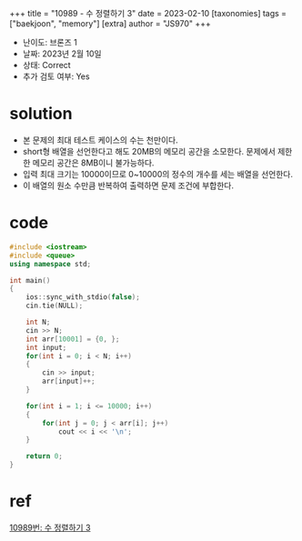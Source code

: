 +++
title = "10989 - 수 정렬하기 3"
date = 2023-02-10
[taxonomies]
tags = ["baekjoon", "memory"]
[extra]
author = "JS970"
+++

- 난이도: 브론즈 1
- 날짜: 2023년 2월 10일
- 상태: Correct
- 추가 검토 여부: Yes

# solution

- 본 문제의 최대 테스트 케이스의 수는 천만이다.
- short형 배열을 선언한다고 해도 20MB의 메모리 공간을 소모한다. 문제에서 제한한 메모리 공간은 8MB이니 불가능하다.
- 입력 최대 크기는 10000이므로 0~10000의 정수의 개수를 세는 배열을 선언한다.
- 이 배열의 원소 수만큼 반복하여 출력하면 문제 조건에 부합한다.

# code

```cpp
#include <iostream>
#include <queue>
using namespace std;

int main()
{
    ios::sync_with_stdio(false);
    cin.tie(NULL);

    int N;
    cin >> N;
    int arr[10001] = {0, };
    int input;
    for(int i = 0; i < N; i++)
    {
        cin >> input;
        arr[input]++;
    }

    for(int i = 1; i <= 10000; i++)
    {
        for(int j = 0; j < arr[i]; j++)
            cout << i << '\n';
    }

    return 0;
}
```

# ref

[10989번: 수 정렬하기 3](https://www.acmicpc.net/problem/10989)